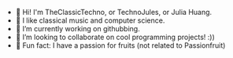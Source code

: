 - 👋 Hi! I'm TheClassicTechno, or TechnoJules, or Julia Huang.
- 👀 I like classical music and computer science.
- 🌱 I’m currently working on githubbing.
- 💞️ I’m looking to collaborate on cool programming projects! :))
- 🌟 Fun fact: I have a passion for fruits (not related to Passionfruit)
<!---
TheClassicTechno/TheClassicTechno is a ✨ special ✨ repository because its `README.md` (this file) appears on your GitHub profile.
You can click the Preview link to take a look at your changes.
--->
